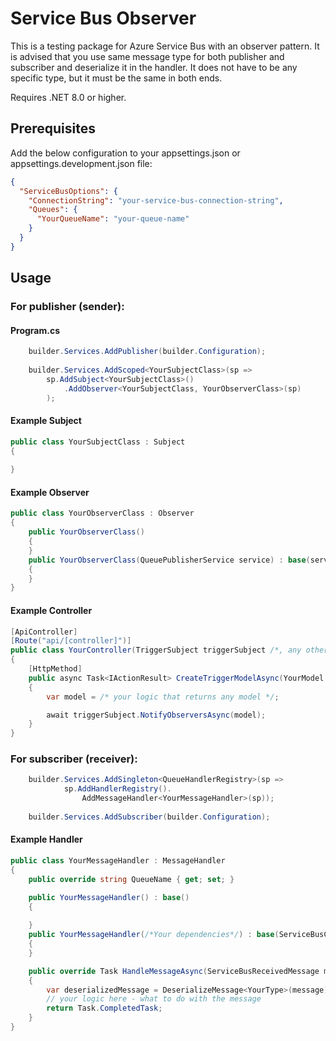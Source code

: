 # Service Bus Observer

This is a testing package for Azure Service Bus with an observer pattern.
It is advised that you use same message type for both publisher and subscriber and deserialize it in the handler.
It does not have to be any specific type, but it must be the same in both ends.

Requires .NET 8.0 or higher.

## Prerequisites

Add the below configuration to your appsettings.json or appsettings.development.json file:

```json
{
  "ServiceBusOptions": {
    "ConnectionString": "your-service-bus-connection-string",
    "Queues": {
      "YourQueueName": "your-queue-name"
    }
  }
}
```

## Usage

### For publisher (sender):

#### Program.cs

```csharp
    builder.Services.AddPublisher(builder.Configuration);
        
    builder.Services.AddScoped<YourSubjectClass>(sp => 
        sp.AddSubject<YourSubjectClass>()
            .AddObserver<YourSubjectClass, YourObserverClass>(sp)
        );
```
#### Example Subject

```csharp
public class YourSubjectClass : Subject
{
    
}
```

#### Example Observer

```csharp
public class YourObserverClass : Observer
{
    public YourObserverClass() 
    {
    }
    public YourObserverClass(QueuePublisherService service) : base(service, YourQueueName)
    {
    }
}
```

#### Example Controller
```csharp
[ApiController]
[Route("api/[controller]")]
public class YourController(TriggerSubject triggerSubject /*, any other service you use*/) : ControllerBase
{    
    [HttpMethod]
    public async Task<IActionResult> CreateTriggerModelAsync(YourModel yourModel)
    {
        var model = /* your logic that returns any model */;

        await triggerSubject.NotifyObserversAsync(model);
    }
}
```

### For subscriber (receiver):

```csharp
    builder.Services.AddSingleton<QueueHandlerRegistry>(sp => 
            sp.AddHandlerRegistry().
                AddMessageHandler<YourMessageHandler>(sp));
        
    builder.Services.AddSubscriber(builder.Configuration);
```

#### Example Handler

```csharp
public class YourMessageHandler : MessageHandler
{
    public override string QueueName { get; set; }

    public YourMessageHandler() : base()
    {
        
    }
    public YourMessageHandler(/*Your dependencies*/) : base(ServiceBusConstants.DemoQueue)
    {
    }

    public override Task HandleMessageAsync(ServiceBusReceivedMessage message)
    {
        var deserializedMessage = DeserializeMessage<YourType>(message);
        // your logic here - what to do with the message        
        return Task.CompletedTask;
    }
}
```

